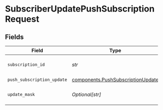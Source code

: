 # SubscriberUpdatePushSubscriptionRequest


## Fields

| Field                                                                                  | Type                                                                                   | Required                                                                               | Description                                                                            | Example                                                                                |
| -------------------------------------------------------------------------------------- | -------------------------------------------------------------------------------------- | -------------------------------------------------------------------------------------- | -------------------------------------------------------------------------------------- | -------------------------------------------------------------------------------------- |
| `subscription_id`                                                                      | *str*                                                                                  | :heavy_check_mark:                                                                     | The subscription id.                                                                   | 01H8MCDXH4JVH7KVNB2YY42907                                                             |
| `push_subscription_update`                                                             | [components.PushSubscriptionUpdate](../../models/components/pushsubscriptionupdate.md) | :heavy_check_mark:                                                                     | N/A                                                                                    |                                                                                        |
| `update_mask`                                                                          | *Optional[str]*                                                                        | :heavy_minus_sign:                                                                     | The fields to update in subscription                                                   |                                                                                        |